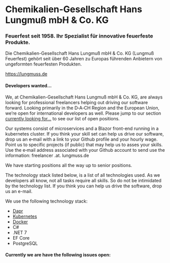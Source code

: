 # Chemikalien-Gesellschaft Hans Lungmuß mbH & Co. KG

### Feuerfest seit 1958. Ihr Spezialist für innovative feuerfeste Produkte.

Die Chemikalien-Gesellschaft Hans Lungmuß mbH & Co. KG (Lungmuß Feuerfest) gehört seit über 60 Jahren zu Europas führenden Anbietern von ungeformten feuerfesten Produkten.

https://lungmuss.de

#### Developers wanted...

We, at Chemikalien-Gesellschaft Hans Lungmuß mbH & Co. KG, are always looking for professional freelancers helping out driving our software forward. Looking primarily in the D‑A‑CH Region and the European Union, we’re open for international developers as well. Please jump to our section [currently looking for...](https://github.com/lungmuss/.github/issues?q=label%3Adeveloper-wanted) to see our list of open positions.

Our systems consist of microservices and a Blazor front-end running in a kubernetes cluster. If you think your skill set can help us drive our software, drop us an e‑mail with a link to your Github profile and your hourly wage. Point us to specific projects (if public) that may help us to asses your skills. Use the e‑mail address associated with your Github account to send use the information: freelancer .at. lungmuss.de

We have starting positions all the way up to senior positions.

The technology stack listed below, is a list of all technologies used. As we developers all know, not all tasks require all skills. So do not be intimidated by the technology list. If you think you can help us drive the software, drop us an e-mail.

We use the following technology stack:

- [Dapr](https://dapr.io)
- [Kubernetes](https://kubernetes.io)
- [Docker](https://www.docker.com/)
- C#
- .NET 7
- EF Core
- PostgreSQL

#### Currently we are have the following issues open:
